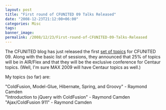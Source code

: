 ```yaml
---
layout: post
title: "First round of CFUNITED 09 Talks Released"
date: "2008-12-23T21:12:00+06:00"
categories: Misc 
tags: 
banner_image: 
permalink: /2008/12/23/First-round-of-CFUNITED-09-Talks-Released
---
```


The CFUNITED blog has just released the first <a href="http://cfunited.com/blog/index.cfm/2008/12/23/Topics-Announced-for-2009--Happy-Holidays">set of topics</a> for CFUNITED 09. Along with the basic list of sessions, they announced that 25% of topics will be in AIR/Flex and that they will be the exclusive conference for Centaur topics. (Well, I'm sure MAX 2009 will have Centaur topics as well.) 

My topics (so far) are:

"ColdFusion, Model-Glue, Hibernate, Spring, and Groovy" - Raymond Camden<br />
"Introduction to jQuery with ColdFusion" - Raymond Camden<br />
"Ajax/ColdFusion 911" - Raymond Camden